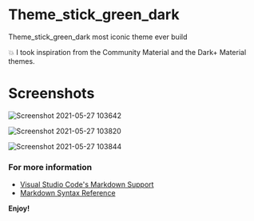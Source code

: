 # Theme_stick_green_dark
  Theme_stick_green_dark most iconic theme ever build

 💥 I took inspiration from the Community Material and the Dark+ Material themes. 
# Screenshots 

![Screenshot 2021-05-27 103642](https://user-images.githubusercontent.com/65161219/119771712-be9ce280-bedb-11eb-84fa-7b81d591e64a.png)

![Screenshot 2021-05-27 103820](https://user-images.githubusercontent.com/65161219/119771778-d96f5700-bedb-11eb-820c-dc141238769c.png)

![Screenshot 2021-05-27 103844](https://user-images.githubusercontent.com/65161219/119771803-e0966500-bedb-11eb-8d1c-b415dede488a.png)





### For more information
* [Visual Studio Code's Markdown Support](http://code.visualstudio.com/docs/languages/markdown)
* [Markdown Syntax Reference](https://help.github.com/articles/markdown-basics/)

**Enjoy!**
